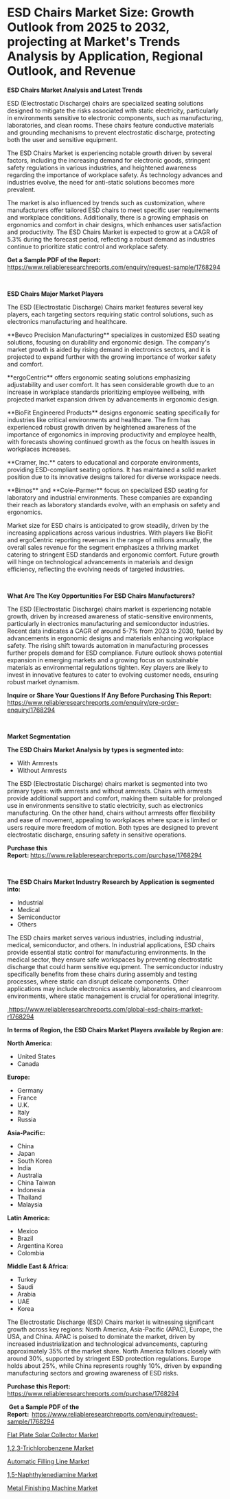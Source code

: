 <p><h1>ESD Chairs Market Size: Growth Outlook from 2025 to 2032, projecting at Market's Trends Analysis by Application, Regional Outlook, and Revenue</h1></p><p><strong>ESD Chairs Market Analysis and Latest Trends</strong></p>
<p><p>ESD (Electrostatic Discharge) chairs are specialized seating solutions designed to mitigate the risks associated with static electricity, particularly in environments sensitive to electronic components, such as manufacturing, laboratories, and clean rooms. These chairs feature conductive materials and grounding mechanisms to prevent electrostatic discharge, protecting both the user and sensitive equipment.</p><p>The ESD Chairs Market is experiencing notable growth driven by several factors, including the increasing demand for electronic goods, stringent safety regulations in various industries, and heightened awareness regarding the importance of workplace safety. As technology advances and industries evolve, the need for anti-static solutions becomes more prevalent.</p><p>The market is also influenced by trends such as customization, where manufacturers offer tailored ESD chairs to meet specific user requirements and workplace conditions. Additionally, there is a growing emphasis on ergonomics and comfort in chair designs, which enhances user satisfaction and productivity. The ESD Chairs Market is expected to grow at a CAGR of 5.3% during the forecast period, reflecting a robust demand as industries continue to prioritize static control and workplace safety.</p></p>
<p><strong>Get a Sample PDF of the Report:&nbsp;</strong> <a href="https://www.reliableresearchreports.com/enquiry/request-sample/1768294?utm_campaign=2286&utm_medium=2&utm_source=Github&utm_content=ia&utm_term=25032025&utm_id=esd-chairs">https://www.reliableresearchreports.com/enquiry/request-sample/1768294</a></p>
<p>&nbsp;</p>
<p><strong>ESD Chairs Major Market Players</strong></p>
<p><p>The ESD (Electrostatic Discharge) Chairs market features several key players, each targeting sectors requiring static control solutions, such as electronics manufacturing and healthcare. </p><p>**Bevco Precision Manufacturing** specializes in customized ESD seating solutions, focusing on durability and ergonomic design. The company's market growth is aided by rising demand in electronics sectors, and it is projected to expand further with the growing importance of worker safety and comfort.</p><p>**ergoCentric** offers ergonomic seating solutions emphasizing adjustability and user comfort. It has seen considerable growth due to an increase in workplace standards prioritizing employee wellbeing, with projected market expansion driven by advancements in ergonomic design.</p><p>**BioFit Engineered Products** designs ergonomic seating specifically for industries like critical environments and healthcare. The firm has experienced robust growth driven by heightened awareness of the importance of ergonomics in improving productivity and employee health, with forecasts showing continued growth as the focus on health issues in workplaces increases. </p><p>**Cramer, Inc.** caters to educational and corporate environments, providing ESD-compliant seating options. It has maintained a solid market position due to its innovative designs tailored for diverse workspace needs.</p><p>**Bimos** and **Cole-Parmer** focus on specialized ESD seating for laboratory and industrial environments. These companies are expanding their reach as laboratory standards evolve, with an emphasis on safety and ergonomics.</p><p>Market size for ESD chairs is anticipated to grow steadily, driven by the increasing applications across various industries. With players like BioFit and ergoCentric reporting revenues in the range of millions annually, the overall sales revenue for the segment emphasizes a thriving market catering to stringent ESD standards and ergonomic comfort. Future growth will hinge on technological advancements in materials and design efficiency, reflecting the evolving needs of targeted industries.</p></p>
<p>&nbsp;</p>
<p><strong>What Are The Key Opportunities For ESD Chairs Manufacturers?</strong></p>
<p><p>The ESD (Electrostatic Discharge) chairs market is experiencing notable growth, driven by increased awareness of static-sensitive environments, particularly in electronics manufacturing and semiconductor industries. Recent data indicates a CAGR of around 5-7% from 2023 to 2030, fueled by advancements in ergonomic designs and materials enhancing workplace safety. The rising shift towards automation in manufacturing processes further propels demand for ESD compliance. Future outlook shows potential expansion in emerging markets and a growing focus on sustainable materials as environmental regulations tighten. Key players are likely to invest in innovative features to cater to evolving customer needs, ensuring robust market dynamism.</p></p>
<p><strong>Inquire or Share Your Questions If Any Before Purchasing This Report:</strong> <a href="https://www.reliableresearchreports.com/enquiry/pre-order-enquiry/1768294?utm_campaign=2286&utm_medium=2&utm_source=Github&utm_content=ia&utm_term=25032025&utm_id=esd-chairs">https://www.reliableresearchreports.com/enquiry/pre-order-enquiry/1768294</a></p>
<p>&nbsp;</p>
<p><strong>Market Segmentation</strong></p>
<p><strong>The ESD Chairs Market Analysis by types is segmented into:</strong></p>
<p><ul><li>With Armrests</li><li>Without Armrests</li></ul></p>
<p><p>The ESD (Electrostatic Discharge) chairs market is segmented into two primary types: with armrests and without armrests. Chairs with armrests provide additional support and comfort, making them suitable for prolonged use in environments sensitive to static electricity, such as electronics manufacturing. On the other hand, chairs without armrests offer flexibility and ease of movement, appealing to workplaces where space is limited or users require more freedom of motion. Both types are designed to prevent electrostatic discharge, ensuring safety in sensitive operations.</p></p>
<p><strong>Purchase this Report:&nbsp;</strong><a href="https://www.reliableresearchreports.com/purchase/1768294?utm_campaign=2286&utm_medium=2&utm_source=Github&utm_content=ia&utm_term=25032025&utm_id=esd-chairs">https://www.reliableresearchreports.com/purchase/1768294</a></p>
<p>&nbsp;</p>
<p><strong>The ESD Chairs Market Industry Research by Application is segmented into:</strong></p>
<p><ul><li>Industrial</li><li>Medical</li><li>Semiconductor</li><li>Others</li></ul></p>
<p><p>The ESD chairs market serves various industries, including industrial, medical, semiconductor, and others. In industrial applications, ESD chairs provide essential static control for manufacturing environments. In the medical sector, they ensure safe workspaces by preventing electrostatic discharge that could harm sensitive equipment. The semiconductor industry specifically benefits from these chairs during assembly and testing processes, where static can disrupt delicate components. Other applications may include electronics assembly, laboratories, and cleanroom environments, where static management is crucial for operational integrity.</p></p>
<p><a href="https://www.reliableresearchreports.com/global-esd-chairs-market-r1768294?utm_campaign=2286&utm_medium=2&utm_source=Github&utm_content=ia&utm_term=25032025&utm_id=esd-chairs">&nbsp;https://www.reliableresearchreports.com/global-esd-chairs-market-r1768294</a></p>
<p><strong>In terms of Region, the ESD Chairs Market Players available by Region are:</strong></p>
<p>
    <p> <strong> North America: </strong>
        <ul>
            <li>United States</li>
            <li>Canada</li>
        </ul>
        </p> 
    <p> <strong> Europe: </strong>
        <ul>
            <li>Germany</li>
            <li>France</li>
            <li>U.K.</li>
            <li>Italy</li>
            <li>Russia</li>
        </ul>
        </p> 
    <p> <strong> Asia-Pacific: </strong>
        <ul>
            <li>China</li>
            <li>Japan</li>
            <li>South Korea</li>
            <li>India</li>
            <li>Australia</li>
            <li>China Taiwan</li>
            <li>Indonesia</li>
            <li>Thailand</li>
            <li>Malaysia</li>
        </ul>
        </p> 
    <p> <strong> Latin America: </strong>
        <ul>
            <li>Mexico</li>
            <li>Brazil</li>
            <li>Argentina Korea</li>
            <li>Colombia</li>
        </ul>
        </p> 
    <p> <strong> Middle East & Africa: </strong>
        <ul>
            <li>Turkey</li>
            <li>Saudi</li>
            <li>Arabia</li>
            <li>UAE</li>
            <li>Korea</li>
        </ul>
    </p>
    </p>
<p><p>The Electrostatic Discharge (ESD) Chairs market is witnessing significant growth across key regions: North America, Asia-Pacific (APAC), Europe, the USA, and China. APAC is poised to dominate the market, driven by increased industrialization and technological advancements, capturing approximately 35% of the market share. North America follows closely with around 30%, supported by stringent ESD protection regulations. Europe holds about 25%, while China represents roughly 10%, driven by expanding manufacturing sectors and growing awareness of ESD risks.</p></p>
<p><strong>Purchase this Report: </strong><a href="https://www.reliableresearchreports.com/purchase/1768294?utm_campaign=2286&utm_medium=2&utm_source=Github&utm_content=ia&utm_term=25032025&utm_id=esd-chairs">https://www.reliableresearchreports.com/purchase/1768294</a></p>
<p>&nbsp;<strong>Get a Sample PDF of the Report:&nbsp;&nbsp;</strong><a href="https://www.reliableresearchreports.com/enquiry/request-sample/1768294?utm_campaign=2286&utm_medium=2&utm_source=Github&utm_content=ia&utm_term=25032025&utm_id=esd-chairs">https://www.reliableresearchreports.com/enquiry/request-sample/1768294</a></p>
<p><strong></strong></p>
<p><p><a href="https://www.linkedin.com/pulse/tracking-emerging-trends-flat-plate-solar-collector-market-pzg0e?utm_campaign=2286&utm_medium=2&utm_source=Github&utm_content=ia&utm_term=25032025&utm_id=esd-chairs">Flat Plate Solar Collector Market</a></p><p><a href="https://github.com/donnypolan/Market-Research-Report-List-1/blob/main/123-trichlorobenzene-market.md?utm_campaign=2286&utm_medium=2&utm_source=Github&utm_content=ia&utm_term=25032025&utm_id=esd-chairs">1,2,3-Trichlorobenzene Market</a></p><p><a href="https://www.linkedin.com/pulse/unveiling-future-automatic-filling-line-market-analysis-eutoe?utm_campaign=2286&utm_medium=2&utm_source=Github&utm_content=ia&utm_term=25032025&utm_id=esd-chairs">Automatic Filling Line Market</a></p><p><a href="https://github.com/buluckcapps2/Market-Research-Report-List-1/blob/main/15-naphthylenediamine-market.md?utm_campaign=2286&utm_medium=2&utm_source=Github&utm_content=ia&utm_term=25032025&utm_id=esd-chairs">1,5-Naphthylenediamine Market</a></p><p><a href="https://www.linkedin.com/pulse/metal-finishing-machine-market-forecast-report-highlights-w9f0e?utm_campaign=2286&utm_medium=2&utm_source=Github&utm_content=ia&utm_term=25032025&utm_id=esd-chairs">Metal Finishing Machine Market</a></p></p>